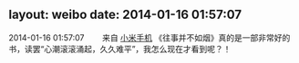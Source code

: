 layout: weibo
date: 2014-01-16 01:57:07
---
2014-01-16 01:57:07  &nbsp;&nbsp;&nbsp;&nbsp;&nbsp;&nbsp; 来自 <a href="http://app.weibo.com/t/feed/22zMnn" rel="nofollow">小米手机</a>
《往事并不如烟》真的是一部非常好的书，读罢“心潮滚滚涌起，久久难平”，我怎么现在才看到呢？！ ​​​
